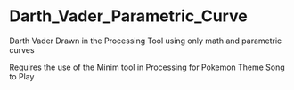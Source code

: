 # Darth_Vader_Parametric_Curve
Darth Vader Drawn in the Processing Tool using only math and parametric curves

Requires the use of the Minim tool in Processing for Pokemon Theme Song to Play
